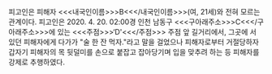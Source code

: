 피고인은 피해자 <<<내국인이름>>>B<<</내국인이름>>>(여, 21세)와 전혀 모르는 관계이다.
피고인은 2020. 4. 20. 02:00경 인천 남동구 <<<구아래주소>>>C<<</구아래주소>>>에 있는 <<<주점>>>‘D'<<</주점>>> 주점 앞 길거리에서, 그곳에 서 있던 피해자에게 다가가 "술 한 잔 먹자."라고 말을 걸었으나 피해자로부터 거절당하자 갑자기 피해자의 목 뒷덜미를 손으로 붙잡고 잡아당기며 입을 맞추려 하는 등 피해자를 강제로 추행하였다.